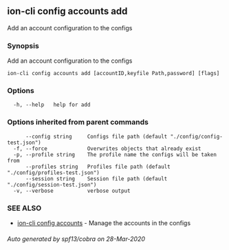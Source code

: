 ## ion-cli config accounts add

Add an account configuration to the configs

### Synopsis

Add an account configuration to the configs

```
ion-cli config accounts add [accountID,keyfile Path,password] [flags]
```

### Options

```
  -h, --help   help for add
```

### Options inherited from parent commands

```
      --config string     Configs file path (default "./config/config-test.json")
  -f, --force             Overwrites objects that already exist
  -p, --profile string    The profile name the configs will be taken from
      --profiles string   Profiles file path (default "./config/profiles-test.json")
      --session string    Session file path (default "./config/session-test.json")
  -v, --verbose           verbose output
```

### SEE ALSO

* [ion-cli config accounts](ion-cli_config_accounts.md)	 - Manage the accounts in the configs

###### Auto generated by spf13/cobra on 28-Mar-2020
